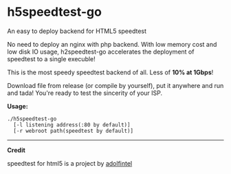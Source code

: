 # h5speedtest-go
An easy to deploy backend for HTML5 speedtest



No need to deploy an nginx with php backend. With low memory cost and low disk IO usage, h2speedtest-go accelerates the deployment of speedtest to a single execuble!

This is the most speedy speedtest backend of all. Less of **10% at 1Gbps**!

Download file from release (or compile by yourself), put it anywhere and run and tada! You're ready to test the sincerity of your ISP.

**Usage:**
```
./h5speedtest-go 
  [-l listening address(:80 by default)] 
  [-r webroot path(speedtest by default)]
```

--------

**Credit**

speedtest for html5 is a project by [adolfintel](https://github.com/adolfintel/speedtest)
